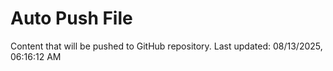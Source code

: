 # Auto Push File

Content that will be pushed to GitHub repository.
Last updated: 08/13/2025, 06:16:12 AM